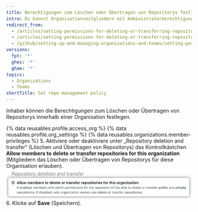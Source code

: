 ```yaml
---
title: Berechtigungen zum Löschen oder Übertragen von Repositorys festlegen
intro: Du kannst Organisationsmitgliedern mit Administratorberechtigungen für ein Repository das Löschen oder Übertragen des Repositorys erlauben oder Du kannst diese Berechtigung allein auf Organisationsinhaber beschränken.
redirect_from:
  - /articles/setting-permissions-for-deleting-or-transferring-repositories-in-your-organization/
  - /articles/setting-permissions-for-deleting-or-transferring-repositories
  - /github/setting-up-and-managing-organizations-and-teams/setting-permissions-for-deleting-or-transferring-repositories
versions:
  fpt: '*'
  ghes: '*'
  ghae: '*'
topics:
  - Organizations
  - Teams
shortTitle: Set repo management policy
---
```


Inhaber können die Berechtigungen zum Löschen oder Übertragen von Repositorys innerhalb einer Organisation festlegen.

{% data reusables.profile.access_org %}
{% data reusables.profile.org_settings %}
{% data reusables.organizations.member-privileges %}
5. Aktiviere oder deaktiviere unter „Repository deletion and transfer“ (Löschen und Übertragen von Repositorys) das Kontrollkästchen **Allow members to delete or transfer repositories for this organization** (Mitgliedern das Löschen oder Übertragen von Repositorys für diese Organisation erlauben). ![Kontrollkästchen zur Erlaubnis des Löschens von Repositorys durch Mitglieder](/assets/images/help/organizations/disallow-members-to-delete-repositories.png)
6. Klicke auf **Save** (Speichern).
